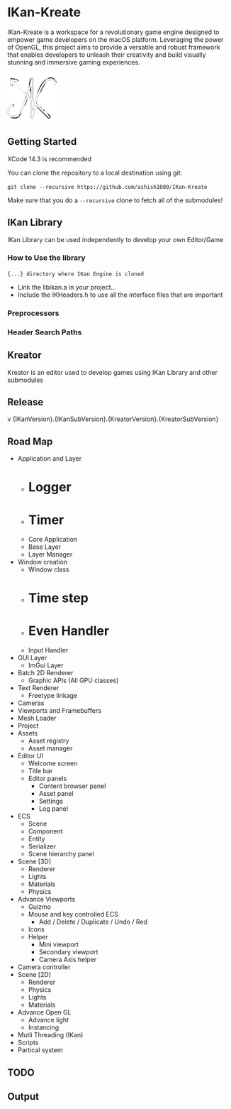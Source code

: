 # IKan-Kreate
IKan-Kreate is a workspace for a revolutionary game engine designed to empower game developers on the macOS platform. 
Leveraging the power of OpenGL, this project aims to provide a versatile and robust framework that enables developers 
to unleash their creativity and build visually stunning and immersive gaming experiences.

![](/Resources/Logo/IKan.png)

## Getting Started
XCode 14.3 is recommended

You can clone the repository to a local destination using git:

`git clone --recursive https://github.com/ashish1009/IKan-Kreate`

Make sure that you do a `--recursive` clone to fetch all of the submodules!

## IKan Library
IKan Library can be used independently to develop your own Editor/Game

### How to Use the library
`{...} directory where IKan Engine is cloned`
  - Link the libikan.a in your project...
  - Include the IKHeaders.h to use all the interface files that are important

### Preprocessors

### Header Search Paths

## Kreator
Kreator is an editor used to develop games using IKan Library and other submodules

## Release
v {IKanVersion}.{IKanSubVersion}.{KreatorVersion}.{KreatorSubVersion}

## Road Map
- Application and Layer
  - # Logger
  - # Timer
  - Core Application
  - Base Layer 
  - Layer Manager
- Window creation
  - Window class
  - # Time step 
  - # Even Handler
  - Input Handler
- GUI Layer 
  - ImGui Layer
- Batch 2D Renderer
  - Graphic APIs (All GPU classes)
- Text Renderer
  - Freetype linkage
- Cameras
- Viewports and Framebuffers
- Mesh Loader
- Project
- Assets
  - Asset registry
  - Asset manager
- Editor UI
  - Welcome screen
  - Title bar
  - Editor panels
    - Content browser panel
    - Asset panel
    - Settings
    - Log panel
- ECS
  - Scene
  - Component
  - Entity
  - Serializer
  - Scene hierarchy panel
- Scene [3D]
    - Renderer
    - Lights
    - Materials
    - Physics
- Advance Viewports
  - Guizmo
  - Mouse and key controlled ECS
    - Add / Delete / Duplicate / Undo / Red
  - Icons
  - Helper 
    - Mini viewport
    - Secondary viewport
    - Camera Axis helper
- Camera controller 
- Scene [2D]
  - Renderer
  - Physics 
  - Lights 
  - Materials
- Advance Open GL
  - Advance light
  - Instancing
- Mutli Threading (IKan)
- Scripts
- Partical system

## TODO

## Output
